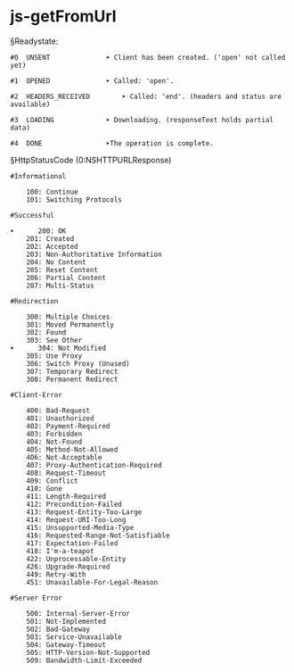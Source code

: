 # js-getFromUrl

§Readystate:

	#0	UNSENT				➤ Client has been created. ('open' not called yet)

	#1	OPENED				➤ Called: 'open'.

	#2	HEADERS_RECEIVED		➤ Called: 'end'. (headers and status are available)

	#3	LOADING				➤ Downloading. (responseText holds partial data)

	#4	DONE				➤The operation is complete.


§HttpStatusCode (0:NSHTTPURLResponse)

	#Informational

		100: Continue
		101: Switching Protocols

	#Successful

	➤      200: OK
		201: Created
		202: Accepted
		203: Non-Authoritative Information
		204: No Content
		205: Reset Content
		206: Partial Content
		207: Multi-Status

	#Redirection

		300: Multiple Choices
		301: Moved Permanently
		302: Found
		303: See Other
	➤      304: Not Modified
		305: Use Proxy
		306: Switch Proxy (Unused)
		307: Temporary Redirect
		308: Permanent Redirect

	#Client-Error

		400: Bad-Request
		401: Unauthorized
		402: Payment-Required
		403: Forbidden
		404: Not-Found
		405: Method-Not-Allowed
		406: Not-Acceptable
		407: Proxy-Authentication-Required
		408: Request-Timeout
		409: Conflict
		410: Gone
		411: Length-Required
		412: Precondition-Failed
		413: Request-Entity-Too-Large
		414: Request-URI-Too-Long
		415: Unsupported-Media-Type
		416: Requested-Range-Not-Satisfiable
		417: Expectation-Failed
		418: I'm-a-teapot
		422: Unprocessable-Entity
		426: Upgrade-Required
		449: Retry-With
		451: Unavailable-For-Legal-Reason

	#Server Error

		500: Internal-Server-Error
		501: Not-Implemented
		502: Bad-Gateway
		503: Service-Unavailable
		504: Gateway-Timeout
		505: HTTP-Version-Not-Supported
		509: Bandwidth-Limit-Exceeded
